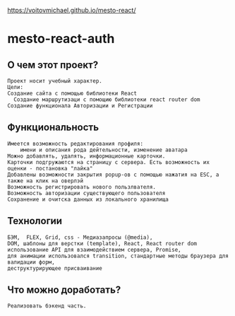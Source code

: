 https://voitovmichael.github.io/mesto-react/
# mesto-react-auth

## О чем этот проект?
	Проект носит учебный характер.
	Цели: 
    Создание сайта с помощью библиотеки React
	  Создание маршрутизаци с помощию библиотеки react router dom
    Создание функционала Авторизации и Регистрации

## Функциональность
	Имеется возможность редактирования профиля: 
		имени и описания рода дейтельности, изменение аватара
	Можно добавлять, удалять, информационные карточки.
	Карточки подгружаются на страницу с сервера. Есть возможность их оценки - постановка "лайка"
	Добавлены возможности закрытия popup-ов с помощью нажатия на ESC, а также на клик на оверлэй
	Возможность регистрировать нового пользлвателя.
	Возможность авторизации существующего пользователя
	Сохранение и очитска данных из локального хранилища

## Технологии
	БЭМ,  FLEX, Grid, css - Медиазапросы (@media), 
	DOM, шаблоны для верстки (template), React, React router dom
	использование API для взаимодействием сервера, Promise,
	для анимации использовался transition, стандартные методы браузера для валидации форм, 
	деструктурирующее присваивание
	
## Что можно доработать?
	Реализовать бэкенд часть.
